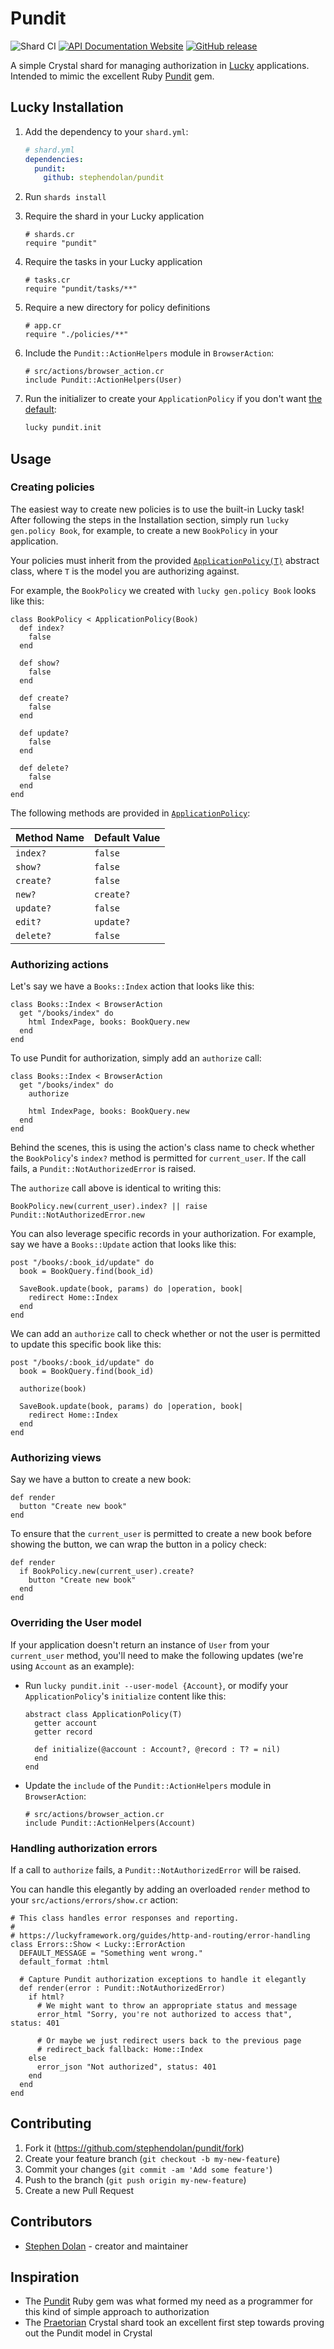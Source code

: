 # Pundit

![Shard CI](https://github.com/stephendolan/pundit/workflows/Shard%20CI/badge.svg)
[![API Documentation Website](https://img.shields.io/website?down_color=red&down_message=Offline&label=API%20Documentation&up_message=Online&url=https%3A%2F%2Fstephendolan.github.io%2Fpundit%2F)](https://stephendolan.github.io/pundit)
[![GitHub release](https://img.shields.io/github/release/stephendolan/pundit.svg?label=Release)](https://github.com/stephendolan/pundit/releases)

A simple Crystal shard for managing authorization in [Lucky](https://luckyframework.org) applications. Intended to mimic the excellent Ruby [Pundit](https://github.com/varvet/pundit) gem.

## Lucky Installation

1. Add the dependency to your `shard.yml`:

   ```yaml
   # shard.yml
   dependencies:
     pundit:
       github: stephendolan/pundit
   ```

1. Run `shards install`

1. Require the shard in your Lucky application

   ```crystal
   # shards.cr
   require "pundit"
   ```

1. Require the tasks in your Lucky application

   ```crystal
   # tasks.cr
   require "pundit/tasks/**"
   ```

1. Require a new directory for policy definitions

   ```crystal
   # app.cr
   require "./policies/**"
   ```

1. Include the `Pundit::ActionHelpers` module in `BrowserAction`:

   ```crystal
   # src/actions/browser_action.cr
   include Pundit::ActionHelpers(User)
   ```

1. Run the initializer to create your `ApplicationPolicy` if you don't want [the default](src/pundit/application_policy.cr):

   ```sh
   lucky pundit.init
   ```

## Usage

### Creating policies

The easiest way to create new policies is to use the built-in Lucky task! After following the steps in the Installation section, simply run `lucky gen.policy Book`, for example, to create a new `BookPolicy` in your application.

Your policies must inherit from the provided [`ApplicationPolicy(T)`](src/pundit/application_policy.cr) abstract class, where `T` is the model you are authorizing against.

For example, the `BookPolicy` we created with `lucky gen.policy Book` looks like this:

```crystal
class BookPolicy < ApplicationPolicy(Book)
  def index?
    false
  end

  def show?
    false
  end

  def create?
    false
  end

  def update?
    false
  end

  def delete?
    false
  end
end
```

The following methods are provided in [`ApplicationPolicy`](src/pundit/application_policy.cr):

| Method Name | Default Value |
| ----------- | ------------- |
| `index?`    | `false`       |
| `show?`     | `false`       |
| `create?`   | `false`       |
| `new?`      | `create?`     |
| `update?`   | `false`       |
| `edit?`     | `update?`     |
| `delete?`   | `false`       |

### Authorizing actions

Let's say we have a `Books::Index` action that looks like this:

```crystal
class Books::Index < BrowserAction
  get "/books/index" do
    html IndexPage, books: BookQuery.new
  end
end
```

To use Pundit for authorization, simply add an `authorize` call:

```crystal
class Books::Index < BrowserAction
  get "/books/index" do
    authorize

    html IndexPage, books: BookQuery.new
  end
end
```

Behind the scenes, this is using the action's class name to check whether the `BookPolicy`'s `index?` method is permitted for `current_user`. If the call fails, a `Pundit::NotAuthorizedError` is raised.

The `authorize` call above is identical to writing this:

```crystal
BookPolicy.new(current_user).index? || raise Pundit::NotAuthorizedError.new
```

You can also leverage specific records in your authorization. For example, say we have a `Books::Update` action that looks like this:

```crystal
post "/books/:book_id/update" do
  book = BookQuery.find(book_id)

  SaveBook.update(book, params) do |operation, book|
    redirect Home::Index
  end
end
```

We can add an `authorize` call to check whether or not the user is permitted to update this specific book like this:

```crystal
post "/books/:book_id/update" do
  book = BookQuery.find(book_id)

  authorize(book)

  SaveBook.update(book, params) do |operation, book|
    redirect Home::Index
  end
end
```

### Authorizing views

Say we have a button to create a new book:

```crystal
def render
  button "Create new book"
end
```

To ensure that the `current_user` is permitted to create a new book before showing the button, we can wrap the button in a policy check:

```crystal
def render
  if BookPolicy.new(current_user).create?
    button "Create new book"
  end
end
```

### Overriding the User model

If your application doesn't return an instance of `User` from your `current_user` method, you'll need to make the following updates (we're using `Account` as an example):

- Run `lucky pundit.init --user-model {Account}`, or modify your `ApplicationPolicy`'s `initialize` content like this:

  ```crystal
  abstract class ApplicationPolicy(T)
    getter account
    getter record

    def initialize(@account : Account?, @record : T? = nil)
    end
  end
  ```

- Update the `include` of the `Pundit::ActionHelpers` module in `BrowserAction`:

  ```crystal
  # src/actions/browser_action.cr
  include Pundit::ActionHelpers(Account)
  ```

### Handling authorization errors

If a call to `authorize` fails, a `Pundit::NotAuthorizedError` will be raised.

You can handle this elegantly by adding an overloaded `render` method to your `src/actions/errors/show.cr` action:

```crystal
# This class handles error responses and reporting.
#
# https://luckyframework.org/guides/http-and-routing/error-handling
class Errors::Show < Lucky::ErrorAction
  DEFAULT_MESSAGE = "Something went wrong."
  default_format :html

  # Capture Pundit authorization exceptions to handle it elegantly
  def render(error : Pundit::NotAuthorizedError)
    if html?
      # We might want to throw an appropriate status and message
      error_html "Sorry, you're not authorized to access that", status: 401

      # Or maybe we just redirect users back to the previous page
      # redirect_back fallback: Home::Index
    else
      error_json "Not authorized", status: 401
    end
  end
end
```

## Contributing

1. Fork it (<https://github.com/stephendolan/pundit/fork>)
2. Create your feature branch (`git checkout -b my-new-feature`)
3. Commit your changes (`git commit -am 'Add some feature'`)
4. Push to the branch (`git push origin my-new-feature`)
5. Create a new Pull Request

## Contributors

- [Stephen Dolan](https://github.com/stephendolan) - creator and maintainer

## Inspiration

- The [Pundit](https://github.com/varvet/pundit) Ruby gem was what formed my need as a programmer for this kind of simple approach to authorization
- The [Praetorian](https://github.com/ilanusse/praetorian) Crystal shard took an excellent first step towards proving out the Pundit model in Crystal
